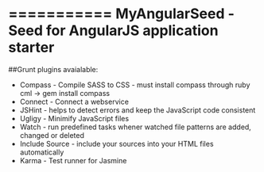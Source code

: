 ===========
MyAngularSeed - Seed for AngularJS application starter
===========

##Grunt plugins avaialable:

* Compass - Compile SASS to CSS - must install compass through ruby cml ->  gem install compass
* Connect - Connect a webservice
* JSHint - helps to detect errors and keep the JavaScript code consistent
* Ugligy - Minimify JavaScript files
* Watch - run predefined tasks whener watched file patterns are added, changed or deleted
* Include Source - include your sources into your HTML files automatically
* Karma - Test runner for Jasmine

